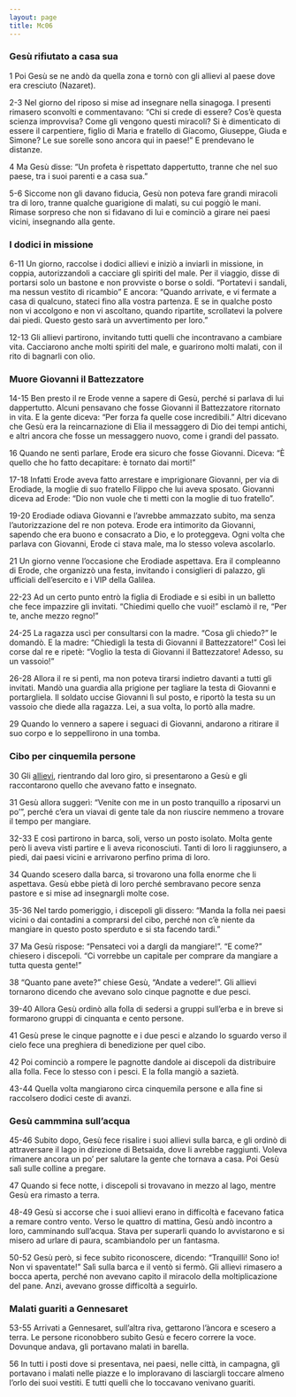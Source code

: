 ```yaml
---
layout: page
title: Mc06
---
```


### Gesù rifiutato a casa sua
1 Poi Gesù se ne andò da quella zona e tornò con gli allievi al paese
dove era cresciuto (Nazaret).

2-3 Nel giorno del riposo si mise ad insegnare nella sinagoga. I
presenti rimasero sconvolti e commentavano: “Chi si crede di essere?
Cos’è questa scienza improvvisa? Come gli vengono questi miracoli? Si è
dimenticato di essere il carpentiere, figlio di Maria e fratello di
Giacomo, Giuseppe, Giuda e Simone? Le sue sorelle sono ancora qui in
paese!” E prendevano le distanze.

4 Ma Gesù disse: “Un profeta è rispettato dappertutto, tranne che nel
suo paese, tra i suoi parenti e a casa sua.”

5-6 Siccome non gli davano fiducia, Gesù non poteva fare grandi miracoli
tra di loro, tranne qualche guarigione di malati, su cui poggiò le mani.
Rimase sorpreso che non si fidavano di lui e cominciò a girare nei paesi
vicini, insegnando alla gente.

### I dodici in missione
6-11 Un giorno, raccolse i dodici allievi e iniziò a inviarli in
missione, in coppia, autorizzandoli a cacciare gli spiriti del male. Per
il viaggio, disse di portarsi solo un bastone e non provviste o borse o
soldi. “Portatevi i sandali, ma nessun vestito di ricambio” E ancora:
“Quando arrivate, e vi fermate a casa di qualcuno, stateci fino alla
vostra partenza. E se in qualche posto non vi accolgono e non vi
ascoltano, quando ripartite, scrollatevi la polvere dai piedi. Questo
gesto sarà un avvertimento per loro.”

12-13 Gli allievi partirono, invitando tutti quelli che incontravano a
cambiare vita. Cacciarono anche molti spiriti del male, e guarirono
molti malati, con il rito di bagnarli con olio.

### Muore Giovanni il Battezzatore
14-15 Ben presto il re Erode venne a sapere di Gesù, perché si parlava
di lui dappertutto. Alcuni pensavano che fosse Giovanni il Battezzatore
ritornato in vita. E la gente diceva: “Per forza fa quelle cose
incredibili.” Altri dicevano che Gesù era la reincarnazione di Elia il
messaggero di Dio dei tempi antichi, e altri ancora che fosse un
messaggero nuovo, come i grandi del passato.

16 Quando ne sentì parlare, Erode era sicuro che fosse Giovanni. Diceva:
“È quello che ho fatto decapitare: è tornato dai morti!”

17-18 Infatti Erode aveva fatto arrestare e imprigionare Giovanni, per
via di Erodiade, la moglie di suo fratello Filippo che lui aveva
sposato. Giovanni diceva ad Erode: “Dio non vuole che ti metti con la
moglie di tuo fratello”.

19-20 Erodiade odiava Giovanni e l’avrebbe ammazzato subito, ma senza
l’autorizzazione del re non poteva. Erode era intimorito da Giovanni,
sapendo che era buono e consacrato a Dio, e lo proteggeva. Ogni volta
che parlava con Giovanni, Erode ci stava male, ma lo stesso voleva
ascolarlo.

21 Un giorno venne l’occasione che Erodiade aspettava. Era il compleanno
di Erode, che organizzò una festa, invitando i consiglieri di palazzo,
gli ufficiali dell’esercito e i VIP della Galilea.

22-23 Ad un certo punto entrò la figlia di Erodiade e si esibì in un
balletto che fece impazzire gli invitati. “Chiedimi quello che vuoi!”
esclamò il re, “Per te, anche mezzo regno!”

24-25 La ragazza uscì per consultarsi con la madre. “Cosa gli chiedo?”
le domandò. E la madre: “Chiedigli la testa di Giovanni il
Battezzatore!” Così lei corse dal re e ripetè: “Voglio la testa di
Giovanni il Battezzatore! Adesso, su un vassoio!”

26-28 Allora il re si pentì, ma non poteva tirarsi indietro davanti a
tutti gli invitati. Mandò una guardia alla prigione per tagliare la
testa di Giovanni e portargliela. Il soldato uccise Giovanni lì sul
posto, e riportò la testa su un vassoio che diede alla ragazza. Lei, a
sua volta, lo portò alla madre.

29 Quando lo vennero a sapere i seguaci di Giovanni, andarono a ritirare
il suo corpo e lo seppellirono in una tomba.

### Cibo per cinquemila persone
30 Gli
[allievi](../master/glossario.txt "apostoli o testimoni; glossario: apostolo"),
rientrando dal loro giro, si presentarono a Gesù e gli raccontarono
quello che avevano fatto e insegnato.

31 Gesù allora suggerì: “Venite con me in un posto tranquillo a
riposarvi un po’”, perché c’era un viavai di gente tale da non riuscire
nemmeno a trovare il tempo per mangiare.

32-33 E così partirono in barca, soli, verso un posto isolato. Molta
gente però li aveva visti partire e li aveva riconosciuti. Tanti di loro
li raggiunsero, a piedi, dai paesi vicini e arrivarono perfino prima di
loro.

34 Quando scesero dalla barca, si trovarono una folla enorme che li
aspettava. Gesù ebbe pietà di loro perché sembravano pecore senza
pastore e si mise ad insegnargli molte cose.

35-36 Nel tardo pomeriggio, i discepoli gli dissero: “Manda la folla nei
paesi vicini o dai contadini a comprarsi del cibo, perché non c’è niente
da mangiare in questo posto sperduto e si sta facendo tardi.”

37 Ma Gesù rispose: “Pensateci voi a dargli da mangiare!”. “E come?”
chiesero i discepoli. “Ci vorrebbe un capitale per comprare da mangiare
a tutta questa gente!”

38 “Quanto pane avete?” chiese Gesù, “Andate a vedere!”. Gli allievi
tornarono dicendo che avevano solo cinque pagnotte e due pesci.

39-40 Allora Gesù ordinò alla folla di sedersi a gruppi sull’erba e in
breve si formarono gruppi di cinquanta e cento persone.

41 Gesù prese le cinque pagnotte e i due pesci e alzando lo sguardo
verso il cielo fece una preghiera di benedizione per quel cibo.

42 Poi cominciò a rompere le pagnotte dandole ai discepoli da
distribuire alla folla. Fece lo stesso con i pesci. E la folla mangiò a
sazietà.

43-44 Quella volta mangiarono circa cinquemila persone e alla fine si
raccolsero dodici ceste di avanzi.

### Gesù cammmina sull’acqua
45-46 Subito dopo, Gesù fece risalire i suoi allievi sulla barca, e gli
ordinò di attraversare il lago in direzione di Betsaida, dove li avrebbe
raggiunti. Voleva rimanere ancora un po’ per salutare la gente che
tornava a casa. Poi Gesù salì sulle colline a pregare.

47 Quando si fece notte, i discepoli si trovavano in mezzo al lago,
mentre Gesù era rimasto a terra.

48-49 Gesù si accorse che i suoi allievi erano in difficoltà e facevano
fatica a remare contro vento. Verso le quattro di mattina, Gesù andò
incontro a loro, camminando sull’acqua. Stava per superarli quando lo
avvistarono e si misero ad urlare di paura, scambiandolo per un
fantasma.

50-52 Gesù però, si fece subito riconoscere, dicendo: “Tranquilli! Sono
io! Non vi spaventate!” Salì sulla barca e il ventò si fermò. Gli
allievi rimasero a bocca aperta, perché non avevano capito il miracolo
della moltiplicazione del pane. Anzi, avevano grosse difficoltà a
seguirlo.

### Malati guariti a Gennesaret
53-55 Arrivati a Gennesaret, sull’altra riva, gettarono l’àncora e
scesero a terra. Le persone riconobbero subito Gesù e fecero correre la
voce. Dovunque andava, gli portavano malati in barella.

56 In tutti i posti dove si presentava, nei paesi, nelle città, in
campagna, gli portavano i malati nelle piazze e lo imploravano di
lasciargli toccare almeno l’orlo dei suoi vestiti. E tutti quelli che lo
toccavano venivano guariti.